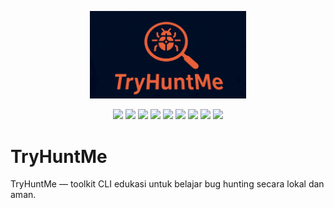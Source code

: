 <p align="center">
  <img src="assets/logo_try.png" alt="TryHuntMe Logo" width="250"/>
</p>

<p align="center">
  <img src="https://img.shields.io/badge/Python-3.12-blue" />
  <img src="https://img.shields.io/github/v/release/KalloloCoder/TryHuntMe?color=blue&label=version" />
  <img src="https://img.shields.io/github/license/KalloloCoder/TryHuntMe" />
  <img src="https://img.shields.io/badge/Maintained-Yes-green" />
  <img src="https://img.shields.io/badge/Open%20Source-Yes-brightgreen" />
  <img src="https://img.shields.io/github/stars/KalloloCoder/TryHuntMe?style=social" />
  <img src="https://img.shields.io/github/forks/KalloloCoder/TryHuntMe?style=social" />
  <img src="https://img.shields.io/github/issues/KalloloCoder/TryHuntMe" />
  <a href="https://github.com/KalloloCoder">
    <img src="https://img.shields.io/badge/Author-KalloloCoder-blue" />
  </a>
</p>

# TryHuntMe
TryHuntMe — toolkit CLI edukasi untuk belajar bug hunting secara lokal dan aman.
